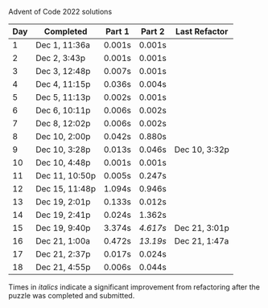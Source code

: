 Advent of Code 2022 solutions

| Day  | Completed      | Part 1 | Part 2 | Last Refactor |
|------|----------------|--------|--------|------|
| 1    | Dec 1, 11:36a  | 0.001s | 0.001s |      |
| 2    | Dec 2, 3:43p   | 0.001s | 0.001s |      |
| 3    | Dec 3, 12:48p  | 0.007s | 0.001s |      |
| 4    | Dec 4, 11:15p  | 0.036s | 0.004s |      |
| 5    | Dec 5, 11:13p  | 0.002s | 0.001s |      |
| 6    | Dec 6, 10:11p  | 0.006s | 0.002s |      |
| 7    | Dec 8, 12:02p  | 0.006s | 0.002s |      | 
| 8    | Dec 10, 2:00p  | 0.042s | 0.880s |      |
| 9    | Dec 10, 3:28p  | 0.013s | 0.046s | Dec 10, 3:32p | 
| 10   | Dec 10, 4:48p  | 0.001s | 0.001s |      |
| 11   | Dec 11, 10:50p | 0.005s | 0.247s |      |
| 12   | Dec 15, 11:48p | 1.094s | 0.946s |      |
| 13   | Dec 19, 2:01p  | 0.133s | 0.012s |      |
| 14   | Dec 19, 2:41p  | 0.024s | 1.362s |      |
| 15   | Dec 19, 9:40p  | 3.374s | *4.617s* | Dec 21, 3:01p |
| 16   | Dec 21, 1:00a  | 0.472s | *13.19s* | Dec 21, 1:47a |
| 17   | Dec 21, 2:37p  | 0.017s | 0.024s |      |
| 18   | Dec 21, 4:55p  | 0.006s | 0.044s |      |

Times in *italics* indicate a significant improvement from refactoring after the puzzle was completed and submitted.
